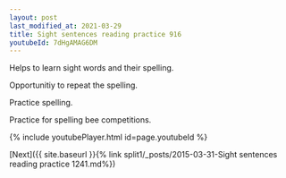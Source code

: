 ```yaml
---
layout: post
last_modified_at: 2021-03-29
title: Sight sentences reading practice 916
youtubeId: 7dHgAMAG6DM
---
```

 
 
Helps to learn sight words and their spelling.

Opportunitiy to repeat the spelling. 

Practice spelling. 
 
Practice for spelling bee competitions. 
 
{% include youtubePlayer.html id=page.youtubeId %}
 
 

[Next]({{ site.baseurl }}{% link  split1/_posts/2015-03-31-Sight sentences reading practice 1241.md%})
 
